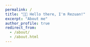 ```yaml
---
permalink: /
title: "👋🏼 Hello there, I'm Rezuan!"
excerpt: "About me"
author_profile: true
redirect_from: 
  - /about/
  - /about.html
---
```




<!-- ![Illustration of combining vision and language modalities](/images/image_to_text_vis.png){: .align-right width="300px"} -->
<!DOCTYPE html>
<html lang="en">
<head>
    <meta charset="UTF-8">
    <meta name="viewport" content="width=device-width, initial-scale=1.0">
    <title>Portfolio</title>
    <style>
        /* General Section Styles */
        section {
            margin: 20px;
            padding: 20px;
            border-radius: 10px;
        }

        /* Shadow for the About Section */
        .shadow-1 {
            box-shadow: 0 4px 8px rgba(0, 0, 0, 0.2);
            background-color: #f8f9fa;
        }

        /* Shadow for the Research Experience Section */
        .shadow-2 {
            box-shadow: 0 8px 16px rgba(0, 0, 0, 0.2);
            background-color: #ffffff;
        }

        /* Shadow for the Projects Section */
        .shadow-3 {
            box-shadow: 0 12px 24px rgba(0, 0, 0, 0.3);
            background-color: #f1f1f1;
        }
        
        /* Image Container Styling */
        img {
            height: auto;
            max-height: 200px;
            width: auto;
            max-width: 30%;
            border-radius: 10px;
            margin: 10px;
        }
    </style>
</head>
<body>

    <!-- About Section with Shadow -->
    <section id="about" class="shadow-1">
        <h2>👨🏻‍💻 About Me</h2>
        <p>I recently graduated from North South University with a Bachelor's in Computer Science & Engineering.</p>
        <p>My research areas encompass the application of Machine learning (ML) in medical image analysis and the advancement of ML through Quantum computing.</p>
        <p>I am excited to pursue a Master's in Computer Science, where I hope to collaborate with leading researchers and contribute to advancements in ML.</p>
    </section>

    <!-- Research Experience Section with Shadow -->
    <section id="research-experience" class="shadow-2">
        <h2>👨🏻‍🔬 Research Experience</h2>
        <p>I worked as a <strong>Student Researcher</strong> at North South University under the supervision of Dr. Mohammad Abdul Qayum on <strong>Quantum Machine Learning</strong>, where I developed a hybrid classical-quantum machine learning model for breast cancer classification. Our work has been submitted to the 27th International Conference on Computer and Information Technology (ICCIT 2024).</p>
    </section>

    <!-- Projects Section with Shadow -->
    <section id="projects" class="shadow-3">
        <h2>💻 Projects</h2>

        <h3>Drug Repurposing for COVID-19 using Graph Neural Network</h3>

        <h3>Bad Root Canal Detection</h3>
        <p>We implemented an auto tooth segmentation system powered by <strong>YOLOv7</strong> and the <strong>Segment Anything Model</strong>. The object detection model was trained to detect bad root canals, which were later used as a prompt for the segmentation model to generate the segmentation mask.</p>

        <p align="center">
            <img src="images/project1.1.png" alt="First Image" />
            <img src="images/project1.2.png" alt="Second Image" />
            <img src="images/project1.3.png" alt="Third Image" />
        </p>
    </section>

</body>
</html>
